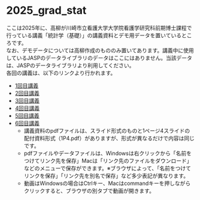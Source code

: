 # 2025_grad_stat
ここは2025年に、高柳が川崎市立看護大学大学院看護学研究科前期博士課程で行っている講義「統計学（基礎）」の講義資料とデモ用データを置いているところです。</br>
なお、デモデータについては高柳作成のもののみ置いてあります。講義中に使用しているJASPのデータライブラリのデータはここにはありません。当該データは、JASPのデータライブラリより利用してください。</br>
各回の講義は、以下のリンクより行かれます。
* [1回目講義](https://github.com/kerokerodasu-collab/2025_grad_stat/blob/01/README.md#01)</br>
* [2回目講義](https://github.com/kerokerodasu-collab/2025_grad_stat/blob/02/README.md#02)</br>
* [3回目講義](https://github.com/kerokerodasu-collab/2025_grad_stat/blob/03/README.md#03)</br>
* [4回目講義](https://github.com/kerokerodasu-collab/2025_grad_stat/blob/04/README.md#04)</br>
* [5回目講義](https://github.com/kerokerodasu-collab/2025_grad_stat/blob/05/README.md#05)</br>
* [6回目講義](https://github.com/kerokerodasu-collab/2025_grad_stat/blob/06/README.md#06)
  * 講義資料のpdfファイルは、スライド形式のものと1ページ4スライドの配付資料形式（1P4.pdf）がありますが、形式が異なるだけで内容は同じです。</br>
  * pdfファイルやデータファイルは、Windowsは右クリックから「名前をつけてリンク先を保存」Macは「リンク先のファイルをダウンロード」などのメニューで保存ができます。※ブラウザによって、「名前をつけてリンクを保存」「リンク先を別名で保存」など多少表記が異なります。</br>
  * 動画はWindowsの場合はCtrlキー、Macはcommandキーを押しながらクリックすると、ブラウザの別タブで動画が開きます。</br>
